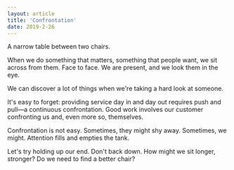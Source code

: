 ```yaml
---
layout: article
title: 'Confrontation'
date: 2019-2-26
---
```


A narrow table between two chairs.

When we do something that matters, something that people want, we sit across from them. Face to face. We are present, and we look them in the eye.

We can discover a lot of things when we're taking a hard look at someone.

It's easy to forget: providing service day in and day out requires push and pull&mdash;a continuous confrontation. Good work involves our customer confronting us and, even more so, themselves.

Confrontation is not easy. Sometimes, they might shy away. Sometimes, we might. Attention fills and empties the tank.

Let's try holding up our end. Don't back down. How might we sit longer, stronger? Do we need to find a better chair?
